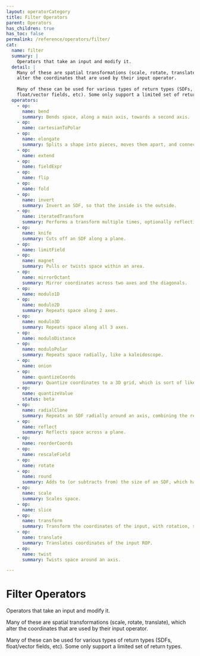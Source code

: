 ```yaml
---
layout: operatorCategory
title: Filter Operators
parent: Operators
has_children: true
has_toc: false
permalink: /reference/operators/filter/
cat:
  name: filter
  summary: |
    Operators that take an input and modify it.
  detail: |
    Many of these are spatial transformations (scale, rotate, translate), which
    alter the coordinates that are used by their input operator.
    
    Many of these can be used for various types of return types (SDFs,
    float/vector fields, etc). Some only support a limited set of return types.
  operators:
    - op:
      name: bend
      summary: Bends space, along a main axis, towards a second axis.
    - op:
      name: cartesianToPolar
    - op:
      name: elongate
      summary: Splits a shape into pieces, moves them apart, and connects them.
    - op:
      name: extend
    - op:
      name: fieldExpr
    - op:
      name: flip
    - op:
      name: fold
    - op:
      name: invert
      summary: Invert an SDF, so that the inside is the outside.
    - op:
      name: iteratedTransform
      summary: Performs a transform multiple times, optionally reflecting across axes in between the steps.
    - op:
      name: knife
      summary: Cuts off an SDF along a plane.
    - op:
      name: limitField
    - op:
      name: magnet
      summary: Pulls or twists space within an area.
    - op:
      name: mirrorOctant
      summary: Mirror coordinates across two axes and the diagonals.
    - op:
      name: modulo1D
    - op:
      name: modulo2D
      summary: Repeats space along 2 axes.
    - op:
      name: modulo3D
      summary: Repeats space along all 3 axes.
    - op:
      name: moduloDistance
    - op:
      name: moduloPolar
      summary: Repeats space radially, like a kaleidoscope.
    - op:
      name: onion
    - op:
      name: quantizeCoords
      summary: Quantize coordinates to a 3D grid, which is sort of like "voxelizing" the space.
    - op:
      name: quantizeValue
      status: beta
    - op:
      name: radialClone
      summary: Repeats an SDF radially around an axis, combining the resulting shapes.
    - op:
      name: reflect
      summary: Reflects space across a plane.
    - op:
      name: reorderCoords
    - op:
      name: rescaleField
    - op:
      name: rotate
    - op:
      name: round
      summary: Adds to (or subtracts from) the size of an SDF, which has the effect of rounding it out or shrinking it.
    - op:
      name: scale
      summary: Scales space.
    - op:
      name: slice
    - op:
      name: transform
      summary: Transform the coordinates of the input, with rotation, scaling, and translation.
    - op:
      name: translate
      summary: Translates coordinates of the input ROP.
    - op:
      name: twist
      summary: Twists space around an axis.

---
```


# Filter Operators

Operators that take an input and modify it.

Many of these are spatial transformations (scale, rotate, translate), which
alter the coordinates that are used by their input operator.

Many of these can be used for various types of return types (SDFs,
float/vector fields, etc). Some only support a limited set of return types.
